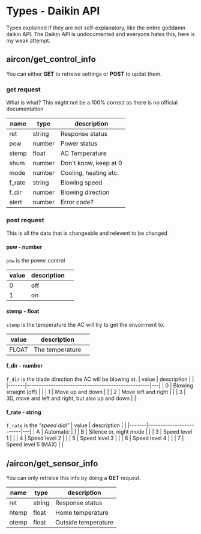 
# Types - Daikin API
Types explained if they are not self-explanatory, like the entire goddamn daikin API.
The Daikin API is undocumented and everyone hates this, here is my weak attempt.

## aircon/get_control_info
You can either **GET** to retreive settings or **POST** to updat them.

### get request
What is what? This might not be a 100% correct as there is no official documentation

| name   | type   | description           |
|--------|--------|-----------------------|
| ret    | string | Response status       |
| pow    | number | Power status          |
| stemp  | float  | AC Temperature        |
| shum   | number | Don't know, keep at 0 |
| mode   | number | Cooling, heating etc. |
| f_rate | string | Blowing speed         |
| f_dir  | number | Blowing direction     |
| alert  | number | Error code?           |

### post request
This is all the data that is changeable and relevent to be changed

#### pow - number
`pow` is the power control

| value | description |   |
|-------|-------------|---|
| 0     | off         |   |
| 1     | on          |   |

#### stemp - float
`stemp` is the temperature the AC will try to get the envoirment to.

| value | description     |   |
|-------|-----------------|---|
| FLOAT | The temperature |   |

#### f_dir - number
`f_dir` is the blade direction the AC will be blowing at.
| value | description                                       |   |
|-------|---------------------------------------------------|---|
| 0     | Blowing straight (off)                            |   |
| 1     | Move up and down                                  |   |
| 2     | Move left and right                               |   |
| 3     | 3D, move and left and right, but also up and down |   |

#### f_rate - string
`f_rate` is the *"speed dial"*
| value | description             |   |
|-------|-------------------------|---|
| A     | Automatic               |   |
| B     | Silence or, night mode  |   |
| 3     | Speed level 1           |   |
| 4     | Speed level 2           |   |
| 5     | Speed level 3           |   |
| 6     | Speed level 4           |   |
| 7     | Speed level 5 (MAX)     |   |

## /aircon/get_sensor_info
You can only retreive this info by doing a **GET** request.

| name  | type   | description         |
|-------|--------|---------------------|
| ret   | string |  Response status    |
| htemp | float  | Home temperature    |
| otemp | float  | Outside temperature |
